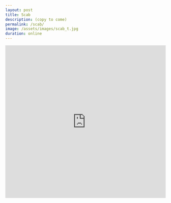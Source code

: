 ```yaml
---
layout: post
title: Scab
description: (copy to come)
permalink: /scab/
image: /assets/images/scab_t.jpg
duration: online
---
```



<iframe width="100%" height="480px" src="https://poly.google.com/view/3evC0Zn8to9/embed" frameborder="0" style="border:none;" allowvr="yes" allow="vr; xr; accelerometer; magnetometer; gyroscope; autoplay;" allowfullscreen mozallowfullscreen="true" webkitallowfullscreen="true" onmousewheel="" ></iframe>